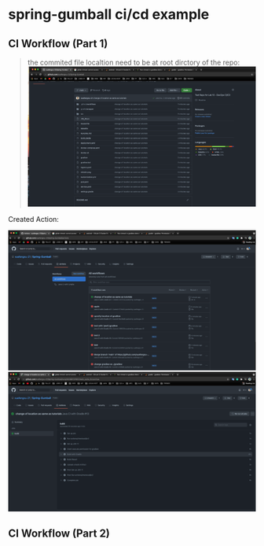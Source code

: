 # spring-gumball ci/cd example



## CI Workflow (Part 1)
> the commited file localtion need to be at root dirctory of the repo:
> ![](images/part1%20file%20location.png)

Created Action: 

![](images/Part1.1.png)
![](images/Part1.2.png)

## CI Workflow (Part 2)

